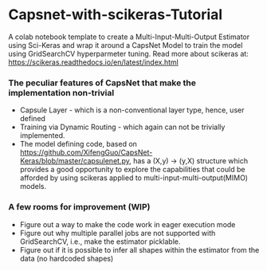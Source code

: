 # Capsnet-with-scikeras-Tutorial
A colab notebook template to create a Multi-Input-Multi-Output Estimator using Sci-Keras and wrap it around a CapsNet Model to train the model using GridSearchCV hyperparmeter tuning. Read more about scikeras at: https://scikeras.readthedocs.io/en/latest/index.html

### The peculiar features of CapsNet that make the implementation non-trivial
- Capsule Layer - which is a non-conventional layer type, hence, user defined
- Training via Dynamic Routing - which again can not be trivially implemented.
- The model defining code, based on https://github.com/XifengGuo/CapsNet-Keras/blob/master/capsulenet.py, has a (X,y) -> (y,X) structure which provides a good opportunity to explore the capabilities that could be afforded by using scikeras applied to multi-input-multi-output(MIMO) models.

### A few rooms for improvement (WIP)
- Figure out a way to make the code work in eager execution mode
- Figure out why multiple parallel jobs are not supported with GridSearchCV, i.e., make the estimator picklable.
- Figure out if it is possible to infer all shapes within the estimator from the data (no hardcoded shapes)

